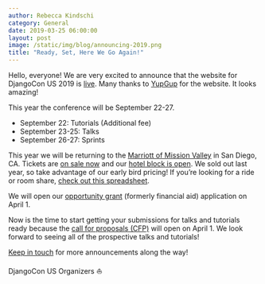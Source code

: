 ```yaml
---
author: Rebecca Kindschi
category: General
date: 2019-03-25 06:00:00
layout: post
image: /static/img/blog/announcing-2019.png
title: "Ready, Set, Here We Go Again!"
---
```

Hello, everyone! We are very excited to announce that the website for DjangoCon US 2019 is [live](https://2019.djangocon.us). Many thanks to [YupGup](http://yupgup.com/) for the website. It looks amazing!

This year the conference will be September 22-27.  

- September 22: Tutorials (Additional fee)
- September 23-25: Talks
- September 26-27: Sprints

This year we will be returning to the [Marriott of Mission Valley](https://2019.djangocon.us/venue/) in San Diego, CA. Tickets are [on sale now](https://ti.to/defna/djangocon-us-2019) and our [hotel block is open](https://bit.ly/2UZ0oQQ). We sold out last year, so take advantage of our early bird pricing! If you’re looking for a ride or room share, [check out this spreadsheet](https://docs.google.com/spreadsheets/d/1-O7vSIeSls_xH9w9QVjVrVjgmEciKGduKQRMocCskkk/edit?usp=sharing).

We will open our [opportunity grant](https://2019.djangocon.us/opportunity-grants/) (formerly financial aid) application on April 1.

Now is the time to start getting your submissions for talks and tutorials ready because the [call for proposals (CFP)](https://2019.djangocon.us/speaking/) will open on April 1. We look forward to seeing all of the prospective talks and tutorials!

[Keep in touch](https://twitter.com/djangocon) for more announcements along the way!  

DjangoCon US Organizers :sailboat:
